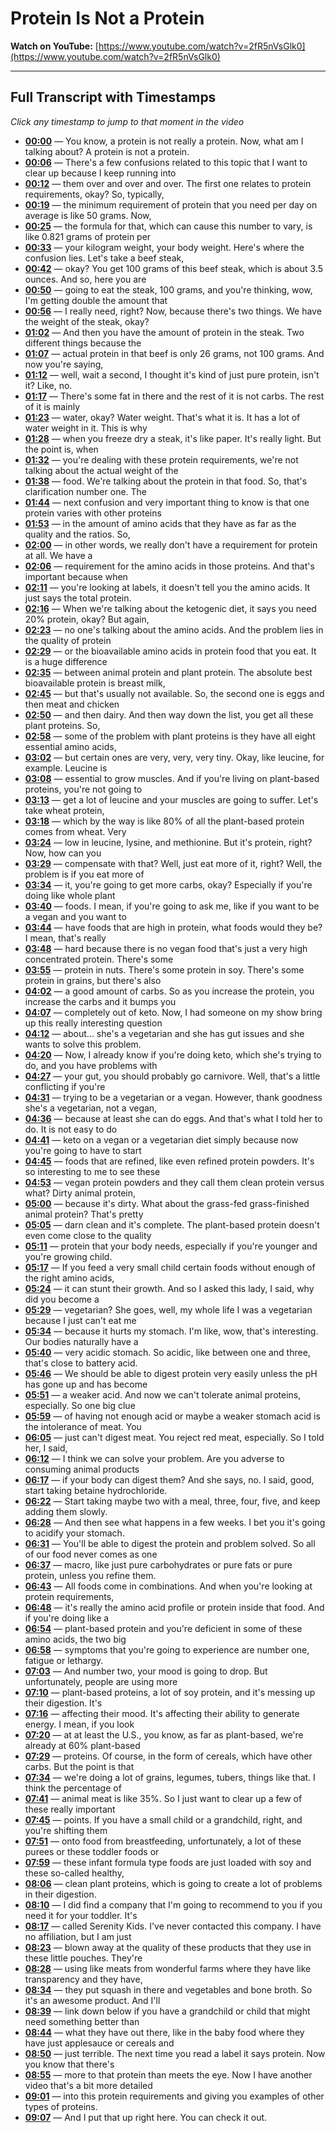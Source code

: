 # Protein Is Not a Protein

**Watch on YouTube:** [https://www.youtube.com/watch?v=2fR5nVsGlk0](https://www.youtube.com/watch?v=2fR5nVsGlk0)

---

## Full Transcript with Timestamps

*Click any timestamp to jump to that moment in the video*

- **[00:00](https://www.youtube.com/watch?v=2fR5nVsGlk0&t=0s)** — You know, a protein is not really a protein. Now, what am I talking about? A protein is not a protein.
- **[00:06](https://www.youtube.com/watch?v=2fR5nVsGlk0&t=6s)** — There's a few confusions related to this topic that I want to clear up because I keep running into
- **[00:12](https://www.youtube.com/watch?v=2fR5nVsGlk0&t=12s)** — them over and over and over. The first one relates to protein requirements, okay? So, typically,
- **[00:19](https://www.youtube.com/watch?v=2fR5nVsGlk0&t=19s)** — the minimum requirement of protein that you need per day on average is like 50 grams. Now,
- **[00:25](https://www.youtube.com/watch?v=2fR5nVsGlk0&t=25s)** — the formula for that, which can cause this number to vary, is like 0.821 grams of protein per
- **[00:33](https://www.youtube.com/watch?v=2fR5nVsGlk0&t=33s)** — your kilogram weight, your body weight. Here's where the confusion lies. Let's take a beef steak,
- **[00:42](https://www.youtube.com/watch?v=2fR5nVsGlk0&t=42s)** — okay? You get 100 grams of this beef steak, which is about 3.5 ounces. And so, here you are
- **[00:50](https://www.youtube.com/watch?v=2fR5nVsGlk0&t=50s)** — going to eat the steak, 100 grams, and you're thinking, wow, I'm getting double the amount that
- **[00:56](https://www.youtube.com/watch?v=2fR5nVsGlk0&t=56s)** — I really need, right? Now, because there's two things. We have the weight of the steak, okay?
- **[01:02](https://www.youtube.com/watch?v=2fR5nVsGlk0&t=62s)** — And then you have the amount of protein in the steak. Two different things because the
- **[01:07](https://www.youtube.com/watch?v=2fR5nVsGlk0&t=67s)** — actual protein in that beef is only 26 grams, not 100 grams. And now you're saying,
- **[01:12](https://www.youtube.com/watch?v=2fR5nVsGlk0&t=72s)** — well, wait a second, I thought it's kind of just pure protein, isn't it? Like, no.
- **[01:17](https://www.youtube.com/watch?v=2fR5nVsGlk0&t=77s)** — There's some fat in there and the rest of it is not carbs. The rest of it is mainly
- **[01:23](https://www.youtube.com/watch?v=2fR5nVsGlk0&t=83s)** — water, okay? Water weight. That's what it is. It has a lot of water weight in it. This is why
- **[01:28](https://www.youtube.com/watch?v=2fR5nVsGlk0&t=88s)** — when you freeze dry a steak, it's like paper. It's really light. But the point is, when
- **[01:32](https://www.youtube.com/watch?v=2fR5nVsGlk0&t=92s)** — you're dealing with these protein requirements, we're not talking about the actual weight of the
- **[01:38](https://www.youtube.com/watch?v=2fR5nVsGlk0&t=98s)** — food. We're talking about the protein in that food. So, that's clarification number one. The
- **[01:44](https://www.youtube.com/watch?v=2fR5nVsGlk0&t=104s)** — next confusion and very important thing to know is that one protein varies with other proteins
- **[01:53](https://www.youtube.com/watch?v=2fR5nVsGlk0&t=113s)** — in the amount of amino acids that they have as far as the quality and the ratios. So,
- **[02:00](https://www.youtube.com/watch?v=2fR5nVsGlk0&t=120s)** — in other words, we really don't have a requirement for protein at all. We have a
- **[02:06](https://www.youtube.com/watch?v=2fR5nVsGlk0&t=126s)** — requirement for the amino acids in those proteins. And that's important because when
- **[02:11](https://www.youtube.com/watch?v=2fR5nVsGlk0&t=131s)** — you're looking at labels, it doesn't tell you the amino acids. It just says the total protein.
- **[02:16](https://www.youtube.com/watch?v=2fR5nVsGlk0&t=136s)** — When we're talking about the ketogenic diet, it says you need 20% protein, okay? But again,
- **[02:23](https://www.youtube.com/watch?v=2fR5nVsGlk0&t=143s)** — no one's talking about the amino acids. And the problem lies in the quality of protein
- **[02:29](https://www.youtube.com/watch?v=2fR5nVsGlk0&t=149s)** — or the bioavailable amino acids in protein food that you eat. It is a huge difference
- **[02:35](https://www.youtube.com/watch?v=2fR5nVsGlk0&t=155s)** — between animal protein and plant protein. The absolute best bioavailable protein is breast milk,
- **[02:45](https://www.youtube.com/watch?v=2fR5nVsGlk0&t=165s)** — but that's usually not available. So, the second one is eggs and then meat and chicken
- **[02:50](https://www.youtube.com/watch?v=2fR5nVsGlk0&t=170s)** — and then dairy. And then way down the list, you get all these plant proteins. So,
- **[02:58](https://www.youtube.com/watch?v=2fR5nVsGlk0&t=178s)** — some of the problem with plant proteins is they have all eight essential amino acids,
- **[03:02](https://www.youtube.com/watch?v=2fR5nVsGlk0&t=182s)** — but certain ones are very, very, very tiny. Okay, like leucine, for example. Leucine is
- **[03:08](https://www.youtube.com/watch?v=2fR5nVsGlk0&t=188s)** — essential to grow muscles. And if you're living on plant-based proteins, you're not going to
- **[03:13](https://www.youtube.com/watch?v=2fR5nVsGlk0&t=193s)** — get a lot of leucine and your muscles are going to suffer. Let's take wheat protein,
- **[03:18](https://www.youtube.com/watch?v=2fR5nVsGlk0&t=198s)** — which by the way is like 80% of all the plant-based protein comes from wheat. Very
- **[03:24](https://www.youtube.com/watch?v=2fR5nVsGlk0&t=204s)** — low in leucine, lysine, and methionine. But it's protein, right? Now, how can you
- **[03:29](https://www.youtube.com/watch?v=2fR5nVsGlk0&t=209s)** — compensate with that? Well, just eat more of it, right? Well, the problem is if you eat more of
- **[03:34](https://www.youtube.com/watch?v=2fR5nVsGlk0&t=214s)** — it, you're going to get more carbs, okay? Especially if you're doing like whole plant
- **[03:40](https://www.youtube.com/watch?v=2fR5nVsGlk0&t=220s)** — foods. I mean, if you're going to ask me, like if you want to be a vegan and you want to
- **[03:44](https://www.youtube.com/watch?v=2fR5nVsGlk0&t=224s)** — have foods that are high in protein, what foods would they be? I mean, that's really
- **[03:48](https://www.youtube.com/watch?v=2fR5nVsGlk0&t=228s)** — hard because there is no vegan food that's just a very high concentrated protein. There's some
- **[03:55](https://www.youtube.com/watch?v=2fR5nVsGlk0&t=235s)** — protein in nuts. There's some protein in soy. There's some protein in grains, but there's also
- **[04:02](https://www.youtube.com/watch?v=2fR5nVsGlk0&t=242s)** — a good amount of carbs. So as you increase the protein, you increase the carbs and it bumps you
- **[04:07](https://www.youtube.com/watch?v=2fR5nVsGlk0&t=247s)** — completely out of keto. Now, I had someone on my show bring up this really interesting question
- **[04:12](https://www.youtube.com/watch?v=2fR5nVsGlk0&t=252s)** — about... she's a vegetarian and she has gut issues and she wants to solve this problem.
- **[04:20](https://www.youtube.com/watch?v=2fR5nVsGlk0&t=260s)** — Now, I already know if you're doing keto, which she's trying to do, and you have problems with
- **[04:27](https://www.youtube.com/watch?v=2fR5nVsGlk0&t=267s)** — your gut, you should probably go carnivore. Well, that's a little conflicting if you're
- **[04:31](https://www.youtube.com/watch?v=2fR5nVsGlk0&t=271s)** — trying to be a vegetarian or a vegan. However, thank goodness she's a vegetarian, not a vegan,
- **[04:36](https://www.youtube.com/watch?v=2fR5nVsGlk0&t=276s)** — because at least she can do eggs. And that's what I told her to do. It is not easy to do
- **[04:41](https://www.youtube.com/watch?v=2fR5nVsGlk0&t=281s)** — keto on a vegan or a vegetarian diet simply because now you're going to have to start
- **[04:45](https://www.youtube.com/watch?v=2fR5nVsGlk0&t=285s)** — foods that are refined, like even refined protein powders. It's so interesting to me to see these
- **[04:53](https://www.youtube.com/watch?v=2fR5nVsGlk0&t=293s)** — vegan protein powders and they call them clean protein versus what? Dirty animal protein,
- **[05:00](https://www.youtube.com/watch?v=2fR5nVsGlk0&t=300s)** — because it's dirty. What about the grass-fed grass-finished animal protein? That's pretty
- **[05:05](https://www.youtube.com/watch?v=2fR5nVsGlk0&t=305s)** — darn clean and it's complete. The plant-based protein doesn't even come close to the quality
- **[05:11](https://www.youtube.com/watch?v=2fR5nVsGlk0&t=311s)** — protein that your body needs, especially if you're younger and you're growing child.
- **[05:17](https://www.youtube.com/watch?v=2fR5nVsGlk0&t=317s)** — If you feed a very small child certain foods without enough of the right amino acids,
- **[05:24](https://www.youtube.com/watch?v=2fR5nVsGlk0&t=324s)** — it can stunt their growth. And so I asked this lady, I said, why did you become a
- **[05:29](https://www.youtube.com/watch?v=2fR5nVsGlk0&t=329s)** — vegetarian? She goes, well, my whole life I was a vegetarian because I just can't eat me
- **[05:34](https://www.youtube.com/watch?v=2fR5nVsGlk0&t=334s)** — because it hurts my stomach. I'm like, wow, that's interesting. Our bodies naturally have a
- **[05:40](https://www.youtube.com/watch?v=2fR5nVsGlk0&t=340s)** — very acidic stomach. So acidic, like between one and three, that's close to battery acid.
- **[05:46](https://www.youtube.com/watch?v=2fR5nVsGlk0&t=346s)** — We should be able to digest protein very easily unless the pH has gone up and has become
- **[05:51](https://www.youtube.com/watch?v=2fR5nVsGlk0&t=351s)** — a weaker acid. And now we can't tolerate animal proteins, especially. So one big clue
- **[05:59](https://www.youtube.com/watch?v=2fR5nVsGlk0&t=359s)** — of having not enough acid or maybe a weaker stomach acid is the intolerance of meat. You
- **[06:05](https://www.youtube.com/watch?v=2fR5nVsGlk0&t=365s)** — just can't digest meat. You reject red meat, especially. So I told her, I said,
- **[06:12](https://www.youtube.com/watch?v=2fR5nVsGlk0&t=372s)** — I think we can solve your problem. Are you adverse to consuming animal products
- **[06:17](https://www.youtube.com/watch?v=2fR5nVsGlk0&t=377s)** — if your body can digest them? And she says, no. I said, good, start taking betaine hydrochloride.
- **[06:22](https://www.youtube.com/watch?v=2fR5nVsGlk0&t=382s)** — Start taking maybe two with a meal, three, four, five, and keep adding them slowly.
- **[06:28](https://www.youtube.com/watch?v=2fR5nVsGlk0&t=388s)** — And then see what happens in a few weeks. I bet you it's going to acidify your stomach.
- **[06:31](https://www.youtube.com/watch?v=2fR5nVsGlk0&t=391s)** — You'll be able to digest the protein and problem solved. So all of our food never comes as one
- **[06:37](https://www.youtube.com/watch?v=2fR5nVsGlk0&t=397s)** — macro, like just pure carbohydrates or pure fats or pure protein, unless you refine them.
- **[06:43](https://www.youtube.com/watch?v=2fR5nVsGlk0&t=403s)** — All foods come in combinations. And when you're looking at protein requirements,
- **[06:48](https://www.youtube.com/watch?v=2fR5nVsGlk0&t=408s)** — it's really the amino acid profile or protein inside that food. And if you're doing like a
- **[06:54](https://www.youtube.com/watch?v=2fR5nVsGlk0&t=414s)** — plant-based protein and you're deficient in some of these amino acids, the two big
- **[06:58](https://www.youtube.com/watch?v=2fR5nVsGlk0&t=418s)** — symptoms that you're going to experience are number one, fatigue or lethargy.
- **[07:03](https://www.youtube.com/watch?v=2fR5nVsGlk0&t=423s)** — And number two, your mood is going to drop. But unfortunately, people are using more
- **[07:10](https://www.youtube.com/watch?v=2fR5nVsGlk0&t=430s)** — plant-based proteins, a lot of soy protein, and it's messing up their digestion. It's
- **[07:16](https://www.youtube.com/watch?v=2fR5nVsGlk0&t=436s)** — affecting their mood. It's affecting their ability to generate energy. I mean, if you look
- **[07:20](https://www.youtube.com/watch?v=2fR5nVsGlk0&t=440s)** — at at least the U.S., you know, as far as plant-based, we're already at 60% plant-based
- **[07:29](https://www.youtube.com/watch?v=2fR5nVsGlk0&t=449s)** — proteins. Of course, in the form of cereals, which have other carbs. But the point is that
- **[07:34](https://www.youtube.com/watch?v=2fR5nVsGlk0&t=454s)** — we're doing a lot of grains, legumes, tubers, things like that. I think the percentage of
- **[07:41](https://www.youtube.com/watch?v=2fR5nVsGlk0&t=461s)** — animal meat is like 35%. So I just want to clear up a few of these really important
- **[07:45](https://www.youtube.com/watch?v=2fR5nVsGlk0&t=465s)** — points. If you have a small child or a grandchild, right, and you're shifting them
- **[07:51](https://www.youtube.com/watch?v=2fR5nVsGlk0&t=471s)** — onto food from breastfeeding, unfortunately, a lot of these purees or these toddler foods or
- **[07:59](https://www.youtube.com/watch?v=2fR5nVsGlk0&t=479s)** — these infant formula type foods are just loaded with soy and these so-called healthy,
- **[08:06](https://www.youtube.com/watch?v=2fR5nVsGlk0&t=486s)** — clean plant proteins, which is going to create a lot of problems in their digestion.
- **[08:10](https://www.youtube.com/watch?v=2fR5nVsGlk0&t=490s)** — I did find a company that I'm going to recommend to you if you need it for your toddler. It's
- **[08:17](https://www.youtube.com/watch?v=2fR5nVsGlk0&t=497s)** — called Serenity Kids. I've never contacted this company. I have no affiliation, but I am just
- **[08:23](https://www.youtube.com/watch?v=2fR5nVsGlk0&t=503s)** — blown away at the quality of these products that they use in these little pouches. They're
- **[08:28](https://www.youtube.com/watch?v=2fR5nVsGlk0&t=508s)** — using like meats from wonderful farms where they have like transparency and they have,
- **[08:34](https://www.youtube.com/watch?v=2fR5nVsGlk0&t=514s)** — they put squash in there and vegetables and bone broth. So it's an awesome product. And I'll
- **[08:39](https://www.youtube.com/watch?v=2fR5nVsGlk0&t=519s)** — link down below if you have a grandchild or child that might need something better than
- **[08:44](https://www.youtube.com/watch?v=2fR5nVsGlk0&t=524s)** — what they have out there, like in the baby food where they have just applesauce or cereals and
- **[08:50](https://www.youtube.com/watch?v=2fR5nVsGlk0&t=530s)** — just terrible. The next time you read a label it says protein. Now you know that there's
- **[08:55](https://www.youtube.com/watch?v=2fR5nVsGlk0&t=535s)** — more to that protein than meets the eye. Now I have another video that's a bit more detailed
- **[09:01](https://www.youtube.com/watch?v=2fR5nVsGlk0&t=541s)** — into this protein requirements and giving you examples of other types of proteins.
- **[09:07](https://www.youtube.com/watch?v=2fR5nVsGlk0&t=547s)** — And I put that up right here. You can check it out.
